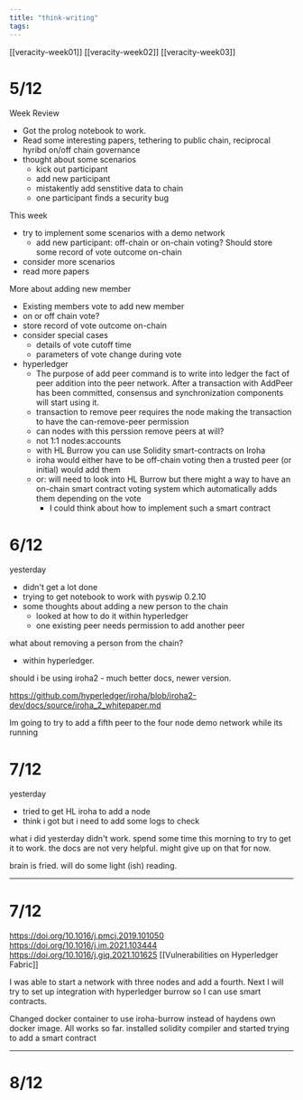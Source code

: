 ```yaml
---
title: "think-writing"
tags: 
---
```



[[veracity-week01]]
[[veracity-week02]]
[[veracity-week03]]

# 5/12

Week Review
- Got the prolog notebook to work. 
- Read some interesting papers, tethering to public chain, reciprocal hyribd on/off chain governance
- thought about some scenarios
	- kick out participant
	- add new participant
	- mistakently add senstitive data to chain
	- one participant finds a security bug

This week
- try to implement some scenarios with a demo network
	- add new participant: off-chain or on-chain voting? Should store some record of vote outcome on-chain
- consider more scenarios
- read more papers

More about adding new member
- Existing members vote to add new member
- on or off chain vote?
- store record of vote outcome on-chain
- consider special cases
	- details of vote cutoff time
	- parameters of vote change during vote
- hyperledger
	- The purpose of add peer command is to write into ledger the fact of peer addition into the peer network. After a transaction with AddPeer has been committed, consensus and synchronization components will start using it.
	- transaction to remove peer requires the node making the transaction to have the can-remove-peer permission
	- can nodes with this perssion remove peers at will?
	- not 1:1 nodes:accounts
	- with HL Burrow you can use Solidity smart-contracts on Iroha
	- iroha would either have to be off-chain voting then a trusted peer (or initial) would add them
	- or: will need to look into HL Burrow but there might a way to have an on-chain smart contract voting system which automatically adds them depending on the vote
		- I could think about how to implement such a smart contract

# 6/12

yesterday
- didn't get a lot done
- trying to get notebook to work with pyswip 0.2.10
- some thoughts about adding a new person to the chain
	- looked at how to do it within hyperledger
	- one existing peer needs permission to add another peer

what about removing a person from the chain?
- within hyperledger. 

should i be using iroha2 - much better docs, newer version.

https://github.com/hyperledger/iroha/blob/iroha2-dev/docs/source/iroha_2_whitepaper.md

Im going to try to add a fifth peer to the four node demo network while its running
# 7/12

yesterday
- tried to get HL iroha to add a node
- think i got but i need to add some logs to check

what i did yesterday didn't work. spend some time this morning to try to get it to work. the docs are not very helpful. might give up on that for now. 

brain is fried. will do some light (ish) reading. 

---

# 7/12

https://doi.org/10.1016/j.pmcj.2019.101050
https://doi.org/10.1016/j.im.2021.103444
https://doi.org/10.1016/j.giq.2021.101625 [[Vulnerabilities on Hyperledger Fabric]]

I was able to start a network with three nodes and add a fourth. Next I will try to set up integration with hyperledger burrow so I can use smart contracts.

Changed docker container to use iroha-burrow instead of haydens own docker image. All works so far. installed solidity compiler and started trying to add a smart contract

---

# 8/12

